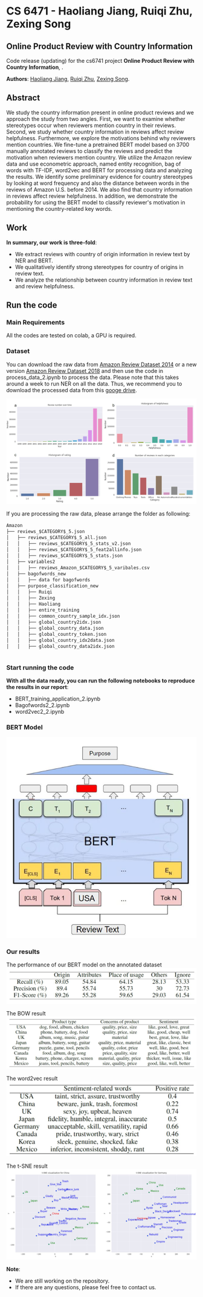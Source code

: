 # CS 6471 - Haoliang Jiang, Ruiqi Zhu, Zexing Song

## Online Product Review with Country Information

Code release (updating) for the cs6741 project **Online Product Review with Country Information**, .


**Authors**: [Haoliang Jiang](https://haoliangjiang.github.io), [Ruiqi Zhu](richzhu1997@gmail.com), [Zexing Song](zsong91@gatech.edu).


## Abstract
We study the country information present in online product reviews and we approach the study from two angles. First, we want to examine whether stereotypes occur when reviewers mention country in their reviews. Second, we study whether country information in reviews affect review helpfulness. Furthermore, we explore the motivations behind why reviewers mention countries. We fine-tune a pretrained BERT model based on 3700 manually annotated reviews to classify the reviews and predict the motivation when reviewers mention country. We utilize the Amazon review data and use econometric approach, named entity recognition, bag of words with TF-IDF, word2vec and BERT for processing data and analyzing the results. We identify some preliminary evidence for country stereotypes by looking at word frequency and also the distance between words in the reviews of Amazon U.S. before 2014. We also find that country information in reviews affect review helpfulness. In addition, we demonstrate the probability for using the BERT model to classify reviewer's motivation in mentioning the country-related key words.


## Work
**In summary, our work is three-fold**: 

 * We extract reviews with country of origin information in review text by NER and BERT.
 * We qualitatively identify strong stereotypes for country of origins in review text.
 * We analyze the relationship between country information in review text and review helpfulness.


## Run the code
### Main Requirements
All the codes are tested on colab, a GPU is required.

### Dataset
You can download the raw data from [Amazon Review Dataset 2014](https://jmcauley.ucsd.edu/data/amazon/) or a new version [Amazon Review Dataset 2018](https://nijianmo.github.io/amazon/index.html) and then use the code in process_data_2.ipynb to process the data. Please note that this takes around a week to run NER on all the data. Thus, we recommend you to download the processed data from this [googe drive](https://drive.google.com/drive/folders/1SU4qKSsWON6aDt0fGv4MVKq-AvWV_QrR?usp=sharing).

![summary stats for the dataset](fig/stats.JPG)

If you are processing the raw data, please arrange the folder as following:
```
Amazon
├── reviews_$CATEGORY$_5.json
│   ├── reviews_$CATEGORY$_5_all.json
│   │   ├── reviews_$CATEGORY$_5_stats_v2.json
│   │   ├── reviews_$CATEGORY$_5_feat2allinfo.json
│   │   ├── reviews_$CATEGORY$_5_stats.json
│   ├── variables2
│   │   ├── reviews_Amazon_$CATEGORY$_5_varibales.csv
│   ├── bagofwords_new
│   │   ├── data for bagofwords
│   ├── purpose_classification_new
│   │   ├── Ruiqi
│   │   ├── Zexing
│   │   ├── Haoliang
│   │   ├── entire_training
│   │   ├── common_country_sample_idx.json
│   │   ├── global_country2idx.json
│   │   ├── global_country_data.json
│   │   ├── global_country_token.json
│   │   ├── global_country_idx2data.json
│   │   ├── global_country_data2idx.json


```

### Start running the code
**With all the data ready, you can run the following notebooks to reproduce the results in our report**:

* BERT_training_application_2.ipynb
* Bagofwords2_2.ipynb
* word2vec2_2.ipynb

### BERT Model
![Our BERT Model](fig/BERT.JPG)

### Our results 
The performance of our BERT model on the annotated dataset
![The performance of BERT model](fig/performance.JPG)

The BOW result
![The BOW result](fig/bow.JPG)

The word2vec result
![The word2vec result](fig/word2vec.JPG)

The t-SNE result
![The tsne result](fig/t-SNE_visualization.JPG)

**Note**: 
* We are still working on the repository.
* If there are any questions, please feel free to contact us.